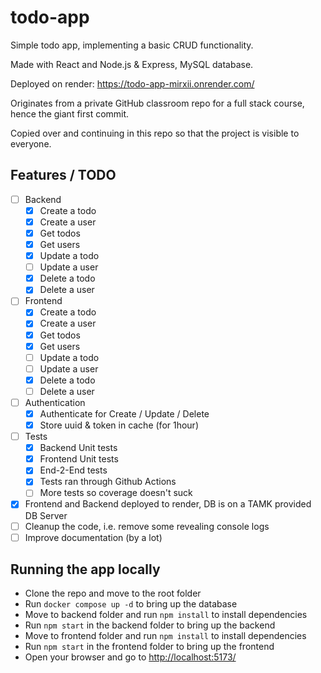 # todo-app

Simple todo app, implementing a basic CRUD functionality.

Made with React and Node.js & Express, MySQL database.

Deployed on render: <https://todo-app-mirxii.onrender.com/>

Originates from a private GitHub classroom repo for a full stack course, hence the giant first commit.

Copied over and continuing in this repo so that the project is visible to everyone.

## Features / TODO

- [ ] Backend
  - [x] Create a todo
  - [x] Create a user
  - [x] Get todos
  - [x] Get users
  - [x] Update a todo
  - [ ] Update a user
  - [x] Delete a todo
  - [x] Delete a user
- [ ] Frontend
  - [x] Create a todo
  - [x] Create a user
  - [x] Get todos
  - [x] Get users
  - [ ] Update a todo
  - [ ] Update a user
  - [x] Delete a todo
  - [ ] Delete a user
- [ ] Authentication
  - [x] Authenticate for Create / Update / Delete
  - [x] Store uuid & token in cache (for 1hour)
- [ ] Tests
  - [x] Backend Unit tests
  - [x] Frontend Unit tests
  - [x] End-2-End tests
  - [x] Tests ran through Github Actions
  - [ ] More tests so coverage doesn't suck
- [x] Frontend and Backend deployed to render, DB is on a TAMK provided DB Server
- [ ] Cleanup the code, i.e. remove some revealing console logs
- [ ] Improve documentation (by a lot)

## Running the app locally

- Clone the repo and move to the root folder
- Run `docker compose up -d` to bring up the database
- Move to backend folder and run `npm install` to install dependencies
- Run `npm start` in the backend folder to bring up the backend
- Move to frontend folder and run `npm install` to install dependencies
- Run `npm start` in the frontend folder to bring up the frontend
- Open your browser and go to <http://localhost:5173/>
